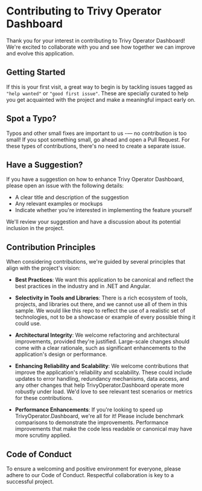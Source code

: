 # Contributing to Trivy Operator Dashboard

Thank you for your interest in contributing to Trivy Operator Dashboard! We're excited to collaborate with you and see
how together we can improve and evolve this application.

## Getting Started

If this is your first visit, a great way to begin is by tackling issues tagged as `"help wanted"` or
`"good first issue"`. These are specially curated to help you get acquainted with the project and make a meaningful
impact early on.

## Spot a Typo?

Typos and other small fixes are important to us -— no contribution is too small! If you spot something small, go ahead
and open a Pull Request. For these types of contributions, there's no need to create a separate issue.

## Have a Suggestion?

If you have a suggestion on how to enhance Trivy Operator Dashboard, please open an issue with the following details:

- A clear title and description of the suggestion
- Any relevant examples or mockups
- Indicate whether you're interested in implementing the feature yourself

We'll review your suggestion and have a discussion about its potential inclusion in the project.

## Contribution Principles

When considering contributions, we're guided by several principles that align with the project's vision:

- **Best Practices**: We want this application to be canonical and reflect the best practices in the industry and in
  .NET and Angular.

- **Selectivity in Tools and Libraries**: There is a rich ecosystem of tools, projects, and libraries out there, and we
  cannot use all of them in this sample. We would like this repo to reflect the use of a realistic set of technologies,
  not to be a showcase or example of every possible thing it could use.

- **Architectural Integrity**: We welcome refactoring and architectural improvements, provided they're justified.
  Large-scale changes should come with a clear rationale, such as significant enhancements to the application's design
  or performance.

- **Enhancing Reliability and Scalability**: We welcome contributions that improve the application's reliability and
  scalability. These could include updates to error handling, redundancy mechanisms, data access, and any other changes
  that help TrivyOperator.Dashboard operate more robustly under load. We'd love to see relevant test scenarios or
  metrics for these contributions.

- **Performance Enhancements**: If you're looking to speed up TrivyOperator.Dashboard, we're all for it! Please include
  benchmark comparisons to demonstrate the improvements. Performance improvements that make the code less readable or
  canonical may have more scrutiny applied.

## Code of Conduct

To ensure a welcoming and positive environment for everyone, please adhere to our Code of Conduct. Respectful
collaboration is key to a successful project.
